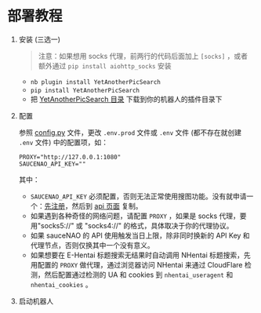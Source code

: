 # 部署教程

1. 安装 (三选一)

   > 注意：如果想用 socks 代理，前两行的代码后面加上 `[socks]` ，或者额外通过 `pip install aiohttp_socks` 安装

   - `nb plugin install YetAnotherPicSearch`
   - `pip install YetAnotherPicSearch`
   - 把 [YetAnotherPicSearch 目录](../YetAnotherPicSearch) 下载到你的机器人的插件目录下

2. 配置

   参照 [config.py](../YetAnotherPicSearch/config.py) 文件，更改 `.env.prod` 文件或 `.env` 文件 (都不存在就创建 `.env` 文件) 中的配置项，如：

    ```
    PROXY="http://127.0.0.1:1080"
    SAUCENAO_API_KEY=""
    ```

   其中：

   - `SAUCENAO_API_KEY` 必须配置，否则无法正常使用搜图功能。没有就申请一个：[先注册](https://saucenao.com/user.php)，然后到 [api 页面](https://saucenao.com/user.php?page=search-api) 复制。
   - 如果遇到各种奇怪的网络问题，请配置 `PROXY` ，如果是 socks 代理，要用"socks5://" 或 "socks4://" 的格式，具体取决于你的代理协议。
   - 如果 sauceNAO 的 API 使用触发当日上限，除非同时换新的 API Key 和代理节点，否则仅换其中一个没有意义。
   - 如果想要在 E-Hentai 标题搜索无结果时自动调用 NHentai 标题搜索，先用配置的 `PROXY` 做代理，通过浏览器访问 NHentai 来通过 CloudFlare 检测，然后配置通过检测的 UA 和 cookies 到 `nhentai_useragent` 和 `nhentai_cookies` 。

3. 启动机器人
